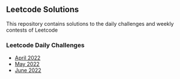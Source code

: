 ## Leetcode Solutions
This repository contains solutions to the daily challenges and weekly contests of Leetcode

### Leetcode Daily Challenges
- [April 2022](https://github.com/sadab-halim/Leetcode-Solutions/tree/main/Leetcode%20Daily%20Challenges/04.%20April%202022)
- [May 2022](https://github.com/sadab-halim/Leetcode-Solutions/tree/main/Leetcode%20Daily%20Challenges/05.%20May%202022)
- [June 2022]()